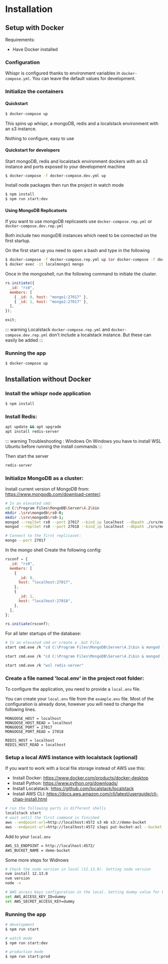 # Installation

## Setup with Docker

Requirements:

- Have Docker installed

### Configuration

Whispr is configured thanks to environment variables in `docker-compose.yml`.
You can leave the default values for development.

### Initialize the containers

#### Quickstart

```bash
$ docker-compose up
```

This spins up whispr, a mongoDB, redis and a localstack environment with an s3 instance.

Nothing to configure, easy to use

#### Quickstart for developers

Start mongoDB, redis and localstack environment dockers with an s3 instance and ports exposed to your development machine
```bash
$ docker-compose -f docker-compose.dev.yml up
```

Install node packages then run the project in watch mode
```bash
$ npm install
$ npm run start:dev
```

#### Using MongoDB Replicatsets

If you want to use mongoDB replicasets use `docker-compose.rep.yml` or `docker-compose.dev.rep.yml`

Both include two mongoDB instances which need to be connected on the first startup.

On the first start up you need to open a bash and type in the following

```bash
$ docker-compose -f docker-compose.rep.yml up (or docker-compose -f docker-compose.dev.rep.yml up)
$ docker exec -it localmongo1 mongo
```

Once in the mongoshell, run the following command to initiate the cluster.

```javascript
rs.initiate({
  _id: "rs0",
  members: [
    { _id: 0, host: "mongo1:27017" },
    { _id: 1, host: "mongo2:27017" },
  ],
});

exit;
```

::: warning Localstack
`docker-compose.rep.yml` and `docker-compose.dev.rep.yml` don't include a localstack instance. But these can easily be added
:::

### Running the app

```bash
$ docker-compose up
```

## Installation without Docker

### Install the whispr node application

```bash
$ npm install
```

### Install Redis:

```bash
apt update && apt upgrade
apt install redis-server
```

::: warning Troubleshooting : Windows
On Windows you have to install WSL Ubuntu before running the install commands
:::

Then start the server

```bash
redis-server
```

### Initialize MongoDB as a cluster:

Install current version of MongoDB from: https://www.mongodb.com/download-center/.

```bash
# In an elevated cmd:
cd C:\Program Files\MongoDB\Server\4.2\bin
mkdir .\srv\mongodb\rs0-0;
mkdir .\srv\mongodb\rs0-1;
mongod --replSet rs0 --port 27017 --bind_ip localhost --dbpath ./srv/mongodb/rs0-0
mongod --replSet rs0 --port 27018 --bind_ip localhost --dbpath ./srv/mongodb/rs0-1

# Connect to the first replicaset:
mongo --port 27017
```

In the mongo shell Create the following config:

```javascript
rsconf = {
  _id: "rs0",
  members: [
    {
      _id: 0,
      host: "localhost:27017",
    },
    {
      _id: 1,
      host: "localhost:27018",
    },
  ],
};

rs.initiate(rsconf);
```

For all later startups of the database:

```bash
# In an elevated cmd or create a .bat File:
start cmd.exe /k "cd C:\Program Files\MongoDB\Server\4.2\bin & mongod --replSet rs0 --port 27017 --bind_ip localhost --dbpath ./srv/mongodb/rs0-0"

start cmd.exe /k "cd C:\Program Files\MongoDB\Server\4.2\bin & mongod --replSet rs0 --port 27018 --bind_ip localhost --dbpath ./srv/mongodb/rs0-1"

start cmd.exe /k "wsl redis-server"
```

### Create a file named 'local.env' in the project root folder:

To configure the application, you need to provide a `local.env` file.

You can create your `local.env` file from the `example.env` file. Most of the configuration is already done, however you will need to change the following lines.

```
MONGOOSE_HOST = localhost
MONGOOSE_HOST_READ = localhost
MONGOOSE_PORT = 27017
MONGOOSE_PORT_READ = 27018

REDIS_HOST = localhost
REDIS_HOST_READ = localhost
```

### Setup a local AWS instance with localstack (optional)

If you want to work with a local file storage instead of AWS use this:

- Install Docker: https://www.docker.com/products/docker-desktop
- Install Python: https://www.python.org/downloads/
- Install Localstack: https://github.com/localstack/localstack
- Install AWS CLI: https://docs.aws.amazon.com/cli/latest/userguide/cli-chap-install.html

```bash
# run the following parts in different shells
localstack start
# wait until the first command is finished
aws --endpoint-url=http://localhost:4572 s3 mb s3://demo-bucket
aws --endpoint-url=http://localhost:4572 s3api put-bucket-acl --bucket demo-bucket --acl public-read
```

Add to your `local.env`

```bash
AWS_S3_ENDPOINT = http://localhost:4572/
AWS_BUCKET_NAME = demo-bucket
```

Some more steps for Widnows

```bash
# Check the node version in local (12.13.0). Setting node version
nvm install 12.13.0
nvm version
node -v

# AWS access keys configuration in the local. Setting dummy value for both so you can run tests
set AWS_ACCESS_KEY_ID=dummy
set AWS_SECRET_ACCESS_KEY=dummy
```

### Running the app

```bash
# development
$ npm run start

# watch mode
$ npm run start:dev

# production mode
$ npm run start:prod
```
